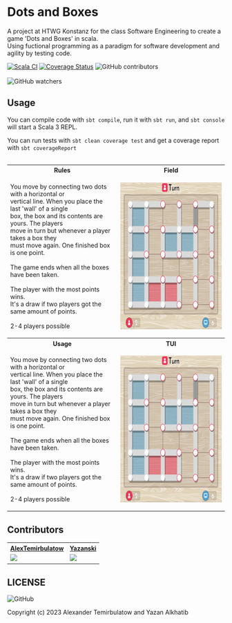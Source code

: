 # Dots and Boxes

A project at HTWG Konstanz for the class Software Engineering to create a game 'Dots and Boxes' in scala. <br>
Using fuctional programming as a paradigm for software development and agility by testing code. <br>

[![Scala CI](https://github.com/AlexTemirbulatow/de.htwg.se.DotsAndBoxes/actions/workflows/scala.yml/badge.svg?branch=developer)](https://github.com/AlexTemirbulatow/de.htwg.se.DotsAndBoxes/actions/workflows/scala.yml)
[![Coverage Status](https://coveralls.io/repos/github/AlexTemirbulatow/de.htwg.se.DotsAndBoxes/badge.svg?branch=developer)](https://coveralls.io/github/AlexTemirbulatow/de.htwg.se.DotsAndBoxes?branch=developer)
<img alt="GitHub contributors" src="https://img.shields.io/github/contributors/AlexTemirbulatow/de.htwg.se.DotsAndBoxes">
<br><br>
<img alt="GitHub watchers" src="https://img.shields.io/github/watchers/AlexTemirbulatow/de.htwg.se.DotsAndBoxes?style=social">

## Usage
You can compile code with `sbt compile`, run it with `sbt run`, and `sbt console` will start a Scala 3 REPL.

You can run tests with `sbt clean coverage test` and get a coverage report with `sbt coverageReport` 
<br><br>

<table>
    <tr><th>Rules</th><th>Field</th></tr>
    <tr><td>You move by connecting two dots with a horizontal or <br>
            vertical line. When you place the last 'wall' of a single <br>
            box, the box and its contents are yours. The players <br>
            move in turn but whenever a player takes a box they <br>
            must move again. One finished box is one point. 
            <br><br>
            The game ends when all the boxes have been taken.
            <br><br>
            The player with the most points wins. <br>
            It's a draw if two players got the same amount of points. 
            <br><br>
            2-4 players possible
    </td><td><p align="center">
             <img src="https://github.com/AlexTemirbulatow/de.htwg.se.DotsAndBoxes/blob/main/dotsandboexs.png" width="390" height="340"></a></td></tr>
    <tr><th>Usage</th><th>TUI</th></tr>
    <tr><td>You move by connecting two dots with a horizontal or <br>
            vertical line. When you place the last 'wall' of a single <br>
            box, the box and its contents are yours. The players <br>
            move in turn but whenever a player takes a box they <br>
            must move again. One finished box is one point. 
            <br><br>
            The game ends when all the boxes have been taken.
            <br><br>
            The player with the most points wins. <br>
            It's a draw if two players got the same amount of points. 
            <br><br>
            2-4 players possible
    </td><td><p align="center">
             <img src="https://github.com/AlexTemirbulatow/de.htwg.se.DotsAndBoxes/blob/main/dotsandboexs.png" width="390" height="340"></a></td></tr>
</table>

## Contributors
<table>
    <tr><th><a href="https://github.com/AlexTemirbulatow">AlexTemirbulatow</a></th><th><a href="https://github.com/Yazanski">Yazanski</a></th></tr>
    <tr><td><a href="https://git.io/streak-stats"><img src="https://streak-stats.demolab.com?user=AlexTemirbulatow&theme=dark"/></a></td><td><a href="https://git.io/streak-stats"><img src="https://streak-stats.demolab.com?user=Yazanski&theme=dark"/></a></td></tr>
</table>



## LICENSE
<img alt="GitHub" src="https://img.shields.io/github/license/AlexTemirbulatow/de.htwg.se.dotsandboxes">

Copyright (c) 2023 Alexander Temirbulatow and Yazan Alkhatib
